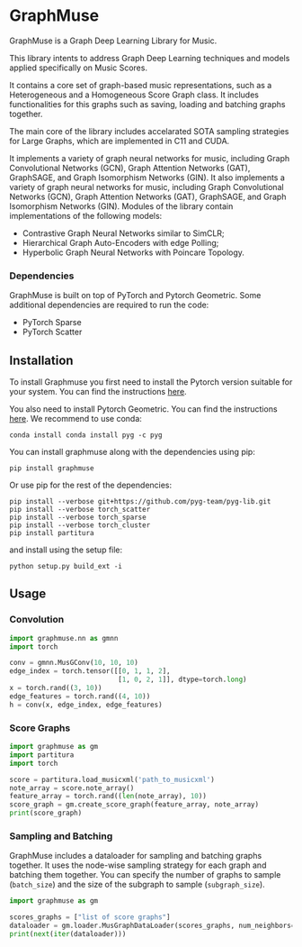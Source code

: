 # GraphMuse
GraphMuse is a Graph Deep Learning Library for Music.

This library intents to address Graph Deep Learning techniques and models applied specifically on Music Scores.

It contains a core set of graph-based music representations, such as a Heterogeneous and a Homogeneous Score Graph class.
It includes functionalities for this graphs such as saving, loading and batching graphs together.

The main core of the library includes accelarated SOTA sampling strategies for Large Graphs, 
which are implemented in C11 and CUDA. 


It implements a variety of graph neural networks for music, including Graph Convolutional Networks (GCN), Graph Attention Networks (GAT), GraphSAGE, and Graph Isomorphism Networks (GIN).
It also implements a variety of graph neural networks for music, including Graph Convolutional Networks (GCN), Graph Attention Networks (GAT), GraphSAGE, and Graph Isomorphism Networks (GIN).
Modules of the library contain implementations of the following models:
- Contrastive Graph Neural Networks similar to SimCLR;
- Hierarchical Graph Auto-Encoders with edge Polling;
- Hyperbolic Graph Neural Networks with Poincare Topology.

### Dependencies

GraphMuse is built on top of PyTorch and Pytorch Geometric. Some additional dependencies are required to run the code:
- PyTorch Sparse
- PyTorch Scatter


## Installation

To install Graphmuse you first need to install the Pytorch version suitable for your system.
You can find the instructions [here](https://pytorch.org/get-started/locally/).

You also need to install Pytorch Geometric. You can find the instructions [here](https://pytorch-geometric.readthedocs.io/en/latest/notes/installation.html).
We recommend to use conda:
```shell
conda install conda install pyg -c pyg
```

You can install graphmuse along with the dependencies using pip:
```shell
pip install graphmuse
```



Or use pip for the rest of the dependencies:
```shell
pip install --verbose git+https://github.com/pyg-team/pyg-lib.git
pip install --verbose torch_scatter
pip install --verbose torch_sparse
pip install --verbose torch_cluster
pip install partitura
```

and install using the setup file:
```shell
python setup.py build_ext -i
```

## Usage

### Convolution
```python
import graphmuse.nn as gmnn
import torch

conv = gmnn.MusGConv(10, 10, 10)
edge_index = torch.tensor([[0, 1, 1, 2],
                           [1, 0, 2, 1]], dtype=torch.long)
x = torch.rand((3, 10))
edge_features = torch.rand((4, 10))
h = conv(x, edge_index, edge_features)
```


### Score Graphs

```python
import graphmuse as gm
import partitura
import torch

score = partitura.load_musicxml('path_to_musicxml')
note_array = score.note_array()
feature_array = torch.rand((len(note_array), 10)) 
score_graph = gm.create_score_graph(feature_array, note_array)
print(score_graph)
```

### Sampling and Batching

GraphMuse includes a dataloader for sampling and batching graphs together.
It uses the node-wise sampling strategy for each graph and batching them together.
You can specify the number of graphs to sample (`batch_size`) and the size of the subgraph to sample (`subgraph_size`).

```python
import graphmuse as gm

scores_graphs = ["list of score graphs"]
dataloader = gm.loader.MusGraphDataLoader(scores_graphs, num_neighbors=[3, 3], batch_size=32, subgraph_size=100)
print(next(iter(dataloader)))
```
